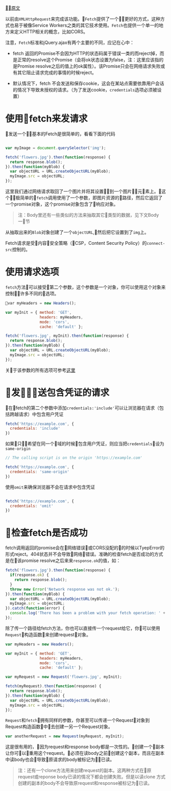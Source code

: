 [原文](https://developer.mozilla.org/en-US/docs/Web/API/Fetch_API/Using_Fetch)

<!--
This kind of functionality was previously achieved using XMLHttpRequest. Fetch provides a better alternative that can be easily used by other technologies such as Service Workers. Fetch also provides a single logical place to define other HTTP-related concepts such as CORS and extensions to HTTP.

Note that the fetch specification differs from jQuery.ajax() in mainly two ways that bear keeping in mind:

The Promise returned from fetch() won’t reject on HTTP error status even if the response is an HTTP 404 or 500. Instead, it will resolve normally (with ok status set to false), and it will only reject on network failure or if anything prevented the request from completing.
By default, fetch won't send or receive any cookies from the server, resulting in (导致) unauthenticated requests if the site relies on maintaining a user session (to send cookies, the credentials init option must be set).

-->
以前由`XMLHttpRequest`来完成该功能。`Fetch`提供了一个更好的方式，这种方式也易于被像Service Workers之类的其它技术使用。`Fetch`也提供一个单一的地方来定义HTTP相关的概念，比如CORS。

注意，`Fetch`标准和jQuery.ajax有两个主要的不同，应记在心中：

+ fetch 返回的Promise不会因为HTTP的状态码属于错误一类的而reject掉，而是正常的resolve这个Promise（会将ok状态设置为false，注：这里应该指的是Promise resolve之后的值上的ok属性）。该Promise只会在网络请求失败或有其它阻止请求完成的事情的时候reject。

+ 默认情况下，fetch 不会发送和保存cookie，这会在某站点需要依靠用户会话的情况下导致未授权的请求。（为了发送cookie，`credentials`选项必须被设置）

<!--

# Making fetch requests

A basic fetch request is really simple to set up. Have a look at the following code:

var myImage = document.querySelector('img');

fetch('flowers.jpg').then(function(response) {
  return response.blob();
}).then(function(myBlob) {
  var objectURL = URL.createObjectURL(myBlob);
  myImage.src = objectURL;
});

-->

# 使用fetch来发请求
发送一个基本的Fetch是很简单的，看看下面的代码
```javascript

var myImage = document.querySelector('img');

fetch('flowers.jpg').then(function(response) {
  return response.blob();
}).then(function(myBlob) {
  var objectURL = URL.createObjectURL(myBlob);
  myImage.src = objectURL;
});

```
<!--
Here we are fetching an image across the network and inserting it into an <img> element. The simplest use of fetch() takes one argument — the path to the resource you want to fetch — and returns a promise containing the response (a Response object).

This is just an HTTP response of course, not the actual image. To extract the image body content from the response, we use the blob() method (defined on the Body mixin, which is implemented by both the Request and Response objects.)
-->
这里我们通过网络请求取回了一个图片并将其设置到一个图片元素上。这个极简单的`fetch`调用使用了一个参数，即图片资源的路径，然后它返回了一个promise对象，这个promise对象包含了响应对象。

<!--Note: The Body mixin also has similar methods to extract other types of body content; see the Body section for more.-->
>注：Body里还有一些类似的方法来抽取其它类型的数据，见下文Body一节
<!--
An objectURL is then created from the extracted Blob, which is then inserted into the img.

Fetch requests are controlled by the connect-src directive of Content Security Policy rather than the directive of the resources it's retrieving.
-->

从抽取出来的`Blob`对象创建了一个`objectURL`,然后把它设置到了`img`上。

Fetch请求是受内容安全策略（CSP，Content Security Policy）的`connect-src`控制的。

<!--
Supplying request options

The fetch() method can optionally accept a second parameter, an init object that allows you to control a number of different settings:


-->

# 使用请求选项
`fetch`方法可以接受第二个参数，这个参数是一个对象，你可以使用这个对象来控制许多不同的选项。
```javascript
var myHeaders = new Headers();

var myInit = { method: 'GET',
               headers: myHeaders,
               mode: 'cors',
               cache: 'default' };

fetch('flowers.jpg', myInit).then(function(response) {
  return response.blob();
}).then(function(myBlob) {
  var objectURL = URL.createObjectURL(myBlob);
  myImage.src = objectURL;
});
```
关于该参数的所有选项可参考[这里](https://developer.mozilla.org/en-US/docs/Web/API/WindowOrWorkerGlobalScope/fetch)

# 发送包含凭证的请求
<!--
To cause browsers to send a request with credentials included, even for a cross-origin call, add credentials: 'include' to the init object you pass to the fetch() method.
-->

在fetch的第二个参数中添加`credentials:'include'`可以让浏览器在请求（包括跨越请求）中包含用户凭证

```javascript
fetch('https://example.com', {
  credentials: 'include'  
})
```

<!--
If you only want to send credentials if the request URL is on the same origin as the calling script, add credentials: 'same-origin'.
-->
如果只希望在同一个域的时候包含用户凭证，则应当把`credentials`设为`same-origin`

```javascript
// The calling script is on the origin 'https://example.com'

fetch('https://example.com', {
  credentials: 'same-origin'  
})
```
<!--

To instead ensure browsers don’t include credentials in the request, use credentials: 'omit'.

-->
使用`omit`来确保浏览器不会在请求中包含凭证
```javascript

fetch('https://example.com', {
  credentials: 'omit'  
})
```
<!--
Checking that the fetch was successful
--->
# 检查fetch是否成功
<!--
A fetch() promise will reject with a TypeError when a network error is encountered or CORS is misconfigured on the server side, although this usually means permission issues or similar — a 404 does not constitute a network error, for example.  An accurate check for a successful fetch() would include checking that the promise resolved, then checking that the Response.ok property has a value of true. The code would look something like this:
-->
fetch调用返回的promise会在网络错误或CORS没配的的时候以TyepError的形式reject。404状态并不会导致网络错误。准确的检查fetch是否成功的方式是在该promise resolve之后来来`response.ok`的值，如：

```javascript
fetch('flowers.jpg').then(function(response) {
  if(response.ok) {
    return response.blob();
  }
  throw new Error('Network response was not ok.');
}).then(function(myBlob) { 
  var objectURL = URL.createObjectURL(myBlob); 
  myImage.src = objectURL; 
}).catch(function(error) {
  console.log('There has been a problem with your fetch operation: ' + error.message);
});
```
<!--
Supplying your own request object
-->
<!--
Instead of passing a path to the resource you want to request into the fetch() call, you can create a request object using the Request() constructor, and pass that in as a fetch() method argument:

-->
除了传一个路径给fetch方法，你也可以直接传一个request给它，你可以使用`Request`构造函数来创建request对象。
```javascript
var myHeaders = new Headers();

var myInit = { method: 'GET',
               headers: myHeaders,
               mode: 'cors',
               cache: 'default' };

var myRequest = new Request('flowers.jpg', myInit);

fetch(myRequest).then(function(response) {
  return response.blob();
}).then(function(myBlob) {
  var objectURL = URL.createObjectURL(myBlob);
  myImage.src = objectURL;
});
```
<!--
Request() accepts exactly the same parameters as the fetch() method. You can even pass in an existing request object to create a copy of it:
-->
`Request`和`fetch`拥有同样的参数，你甚至可以传递一个Request对象到Request构造函数中去创建一另一个Request对象。
```javascript
var anotherRequest = new Request(myRequest, myInit);
```
<!--
This is pretty useful, as request and response bodies are one use only. Making a copy like this allows you to make use of the request/response again, while varying the init options if desired.  The copy must be made before the body is read, and reading the body in the copy will also mark it as read in the original request.
-->

这是很有用的，因为request和response body都是一次性的。创建一个副本让你可以重用这个request。必须在读body之前创建这个副本，而且在副本中读body也会导致原请求的body被标记为已读。

<!--
There is also a clone() method that creates a copy. Both methods of creating a copy will fail if the body of the original request or response has already been read, but reading the body of a cloned response or request will not cause it to be marked as read in the original.
-->
>注：还有一个clone方法用来创建request的副本。这两种方式在原request或reponse body已读的情况下都会创建失败。但是以读clone 方式创建的副本的body不会导致原request和response被标记为已读。

